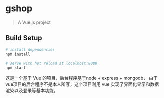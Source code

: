# gshop

> A Vue.js project

## Build Setup

``` bash
# install dependencies
npm install

# serve with hot reload at localhost:8080
npm start

```

这是一个基于 Vue 的项目，后台程序基于node + express + mongodb，
由于vue项目的后台程序不是本人所写，这个项目利用 vue 实现了界面化显示和数据渲染以及登录等基本功能。
